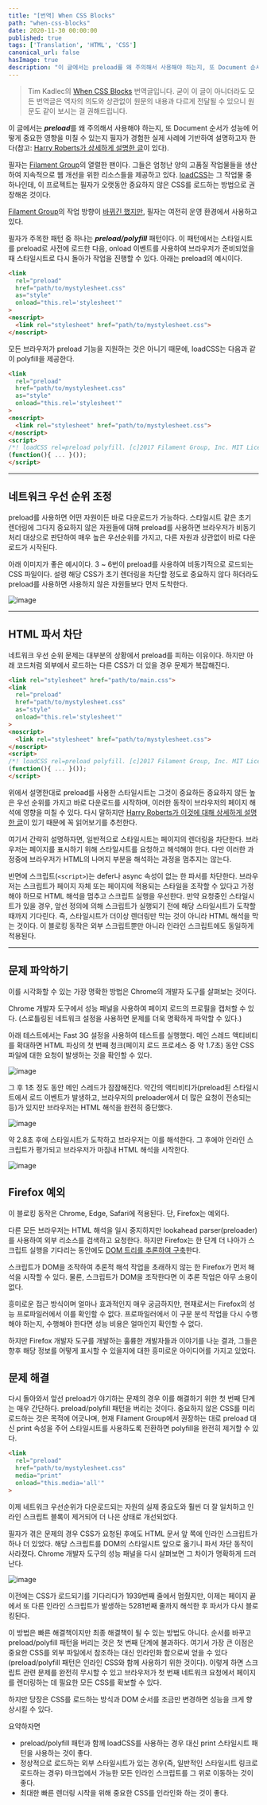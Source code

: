 ```yaml
---
title: "[번역] When CSS Blocks"
path: "when-css-blocks"
date: 2020-11-30 00:00:00
published: true
tags: ['Translation', 'HTML', 'CSS']
canonical_url: false
hasImage: true
description: "이 글에서는 preload를 왜 주의해서 사용해야 하는지, 또 Document 순서가 성능에 어떻게 중요한 영향을 미칠 수 있는지 필자가 경험한 실제 사례에 기반하여 설명하고자 한다"
---
```


> Tim Kadlec의 [When CSS Blocks](https://timkadlec.com/remembers/2020-02-13-when-css-blocks/) 번역글입니다. 굳이 이 글이 아니더라도 모든 번역글은 역자의 의도와 상관없이 원문의 내용과 다르게 전달될 수 있으니 원문도 같이 보시는 걸 권해드립니다.

이 글에서는 ***preload***를 왜 주의해서 사용해야 하는지, 또 Document 순서가 성능에 어떻게 중요한 영향을 미칠 수 있는지 필자가 경험한 실제 사례에 기반하여 설명하고자 한다(참고: [Harry Roberts가 상세하게 설명한 글](https://csswizardry.com/2018/11/css-and-network-performance/)이 있다).

필자는 [Filament Group](https://www.filamentgroup.com/)의 열렬한 팬이다. 그들은 엄청난 양의 고품질 작업물들을 생산하여 지속적으로 웹 개선을 위한 리소스들을 제공하고 있다. [loadCSS](https://github.com/filamentgroup/loadCSS)는 그 작업물 중 하나인데, 이 프로젝트는 필자가 오랫동안 중요하지 않은 CSS를 로드하는 방법으로 권장해온 것이다.

[Filament Group](https://www.filamentgroup.com/)의 작업 방향이 [바뀌긴 했지만](https://www.filamentgroup.com/lab/load-css-simpler/), 필자는 여전히 운영 환경에서 사용하고 있다.

필자가 주목한 패턴 중 하나는 ***preload/polyfill*** 패턴이다. 이 패턴에서는 스타일시트를 preload로 사전에 로드한 다음, onload 이벤트를 사용하여 브라우저가 준비되었을 때 스타일시트로 다시 돌아가 작업을 진행할 수 있다. 아래는 preload의 예시이다.

```html
<link
  rel="preload"
  href="path/to/mystylesheet.css"
  as="style"
  onload="this.rel='stylesheet'"
>
<noscript>
  <link rel="stylesheet" href="path/to/mystylesheet.css">
</noscript>
```

모든 브라우저가 preload 기능을 지원하는 것은 아니기 때문에, loadCSS는 다음과 같이 polyfill을 제공한다.

```html
<link
  rel="preload"
  href="path/to/mystylesheet.css"
  as="style"
  onload="this.rel='stylesheet'"
>
<noscript>
  <link rel="stylesheet" href="path/to/mystylesheet.css">
</noscript>
<script>
/*! loadCSS rel=preload polyfill. [c]2017 Filament Group, Inc. MIT License */
(function(){ ... }());
</script>
```

***

## 네트워크 우선 순위 조정

preload를 사용하면 어떤 자원이든 바로 다운로드가 가능하다. 스타일시트 같은 초기 렌더링에 그다지 중요하지 않은 자원들에 대해 preload를 사용하면 브라우저가 비동기 처리 대상으로 판단하여 매우 높은 우선순위를 가지고, 다른 자원과 상관없이 바로 다운로드가 시작된다.

아래 이미지가 좋은 예시이다. 3 ~ 6번이 preload를 사용하여 비동기적으로 로드되는 CSS 파일이다. 설령 해당 CSS가 초기 렌더링을 차단할 정도로 중요하지 않다 하더라도 preload를 사용하면 사용하지 않은 자원들보다 먼저 도착한다.

![image](./images/loadcss-preload.png)

***

## HTML 파서 차단

네트워크 우선 순위 문제는 대부분의 상황에서 preload를 피하는 이유이다. 하지만 아래 코드처럼 외부에서 로드하는 다른 CSS가 더 있을 경우 문제가 복잡해진다.

```html
<link rel="stylesheet" href="path/to/main.css">
<link
  rel="preload"
  href="path/to/mystylesheet.css"
  as="style"
  onload="this.rel='stylesheet'"
>
<noscript>
  <link rel="stylesheet" href="path/to/mystylesheet.css">
</noscript>
<script>
/*! loadCSS rel=preload polyfill. [c]2017 Filament Group, Inc. MIT License */
(function(){ ... }());
</script>
```

위에서 설명한대로 preload를 사용한 스타일시트는 그것이 중요하든 중요하지 않든 높은 우선 순위를 가지고 바로 다운로드를 시작하며, 이러한 동작이 브라우저의 페이지 해석에 영향을 미칠 수 있다. 다시 말하지만 [Harry Roberts가 이것에 대해 상세하게 설명한 글](https://csswizardry.com/2018/11/css-and-network-performance/)이 있기 때문에 꼭 읽어보기를 추천한다.

여기서 간략히 설명하자면, 일반적으로 스타일시트는 페이지의 렌더링을 차단한다. 브라우저는 페이지를 표시하기 위해 스타일시트를 요청하고 해석해야 한다. 다만 이러한 과정중에 브라우저가 HTML의 나머지 부분을 해석하는 과정을 멈추지는 않는다.

반면에 스크립트(`<script>`)는 defer나 async 속성이 없는 한 파서를 차단한다. 브라우저는 스크립트가 페이지 자체 또는 페이지에 적용되는 스타일을 조작할 수 있다고 가정해야 하므로 HTML 해석을 멈추고 스크립트 실행을 우선한다. 만약 요청중인 스타일시트가 있을 경우, 앞선 정의에 의해 스크립트가 실행되기 전에 해당 스타일시트가 도착할 때까지 기다린다. 즉, 스타일시트가 더이상 렌더링만 막는 것이 아니라 HTML 해석을 막는 것이다. 이 블로킹 동작은 외부 스크립트뿐만 아니라 인라인 스크립트에도 동일하게 적용된다.

***

## 문제 파악하기

이를 시각화할 수 있는 가장 명확한 방법은 Chrome의 개발자 도구를 살펴보는 것이다.

Chrome 개발자 도구에서 성능 패널을 사용하여 페이지 로드의 프로필을 캡처할 수 있다. (스로틀링된 네트워크 설정을 사용하면 문제를 더욱 명확하게 파악할 수 있다.)

아래 테스트에서는 Fast 3G 설정을 사용하여 테스트를 실행했다. 메인 스레드 액티비티를 확대하면 HTML 파싱의 첫 번째 청크(페이지 로드 프로세스 중 약 1.7초) 동안 CSS 파일에 대한 요청이 발생하는 것을 확인할 수 있다.

![image](./images/initial-css-request.png)

그 후 1초 정도 동안 메인 스레드가 잠잠해진다. 약간의 액티비티가(preload된 스타일시트에서 로드 이벤트가 발생하고, 브라우저의 preloader에서 더 많은 요청이 전송되는 등)가 있지만 브라우저는 HTML 해석을 완전히 중단했다.

![image](./images/loadcss-quiet-main-thread.png)

약 2.8초 후에 스타일시트가 도착하고 브라우저는 이를 해석한다. 그 후에야 인라인 스크립트가 평가되고 브라우저가 마침내 HTML 해석을 시작한다.

![image](./images/loadcss-css-arrives.png)

## Firefox 예외

이 블로킹 동작은 Chrome, Edge, Safari에 적용된다. 단, Firefox는 예외다.

다른 모든 브라우저는 HTML 해석을 일시 중지하지만 lookahead parser(preloader)를 사용하여 외부 리소스를 검색하고 요청한다. 하지만 Firefox는 한 단계 더 나아가 스크립트 실행을 기다리는 동안에도 [DOM 트리를 추론하여 구축](https://developer.mozilla.org/en-US/docs/Glossary/speculative_parsing)한다.

스크립트가 DOM을 조작하여 추론적 해석 작업을 초래하지 않는 한 Firefox가 먼저 해석을 시작할 수 있다. 물론, 스크립트가 DOM을 조작한다면 이 추론 작업은 아무 소용이 없다.

흥미로운 접근 방식이며 얼마나 효과적인지 매우 궁금하지만, 현재로서는 Firefox의 성능 프로파일러에서 이를 확인할 수 없다. 프로파일러에서 이 구문 분석 작업을 다시 수행해야 하는지, 수행해야 한다면 성능 비용은 얼마인지 확인할 수 없다.

하지만 Firefox 개발자 도구를 개발하는 훌륭한 개발자들과 이야기를 나눈 결과, 그들은 향후 해당 정보를 어떻게 표시할 수 있을지에 대한 흥미로운 아이디어를 가지고 있었다.

## 문제 해결

다시 돌아와서 앞선 preload가 야기하는 문제의 경우 이를 해결하기 위한 첫 번째 단계는 매우 간단하다. preload/polyfill 패턴을 버리는 것이다. 중요하지 않은 CSS를 미리 로드하는 것은 목적에 어긋나며, 현재 Filament Group에서 권장하는 대로 preload 대신 print 속성을 주어 스타일시트를 사용하도록 전환하면 polyfill을 완전히 제거할 수 있다.

```html
<link
  rel="preload"
  href="path/to/mystylesheet.css"
  media="print"
  onload="this.media='all'"
>
```

이제 네트워크 우선순위가 다운로드되는 자원의 실제 중요도와 훨씬 더 잘 일치하고 인라인 스크립트 블록이 제거되어 더 나은 상태로 개선되었다.

필자가 겪은 문제의 경우 CSS가 요청된 후에도 HTML 문서 앞 쪽에 인라인 스크립트가 하나 더 있었다. 해당 스크립트를 DOM의 스타일시트 앞으로 옮기니 파서 차단 동작이 사라졌다. Chrome 개발자 도구의 성능 패널을 다시 살펴보면 그 차이가 명확하게 드러난다.

![image](./images/loadcss-before-after.png)

이전에는 CSS가 로드되기를 기다리다가 1939번째 줄에서 멈췄지만, 이제는 페이지 끝에서 또 다른 인라인 스크립트가 발생하는 5281번째 줄까지 해석한 후 파서가 다시 블로킹된다.

이 방법은 빠른 해결책이지만 최종 해결책이 될 수 있는 방법도 아니다. 순서를 바꾸고 preload/polyfill 패턴을 버리는 것은 첫 번째 단계에 불과하다. 여기서 가장 큰 이점은 중요한 CSS를 외부 파일에서 참조하는 대신 인라인화 함으로써 얻을 수 있다(preload/polyfill 패턴은 인라인 CSS와 함께 사용하기 위한 것이다). 이렇게 하면 스크립트 관련 문제를 완전히 무시할 수 있고 브라우저가 첫 번째 네트워크 요청에서 페이지를 렌더링하는 데 필요한 모든 CSS를 확보할 수 있다.

하지만 당장은 CSS를 로드하는 방식과 DOM 순서를 조금만 변경하면 성능을 크게 향상시킬 수 있다.

요약하자면

- preload/polyfill 패턴과 함께 loadCSS를 사용하는 경우 대신 print 스타일시트 패턴을 사용하는 것이 좋다.
- 정상적으로 로드하는 외부 스타일시트가 있는 경우(즉, 일반적인 스타일시트 링크로 로드하는 경우) 마크업에서 가능한 모든 인라인 스크립트를 그 위로 이동하는 것이 좋다.
- 최대한 빠른 렌더링 시작을 위해 중요한 CSS를 인라인화 하는 것이 좋다.
